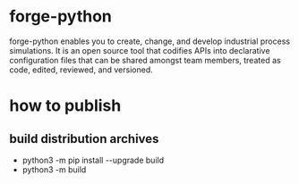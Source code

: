 # forge-python

forge-python enables you to create, change, and develop industrial process simulations. It is an open source tool that codifies APIs into declarative configuration files that can be shared amongst team members, treated as code, edited, reviewed, and versioned.

# how to publish

## build distribution archives

- python3 -m pip install --upgrade build
- python3 -m build
